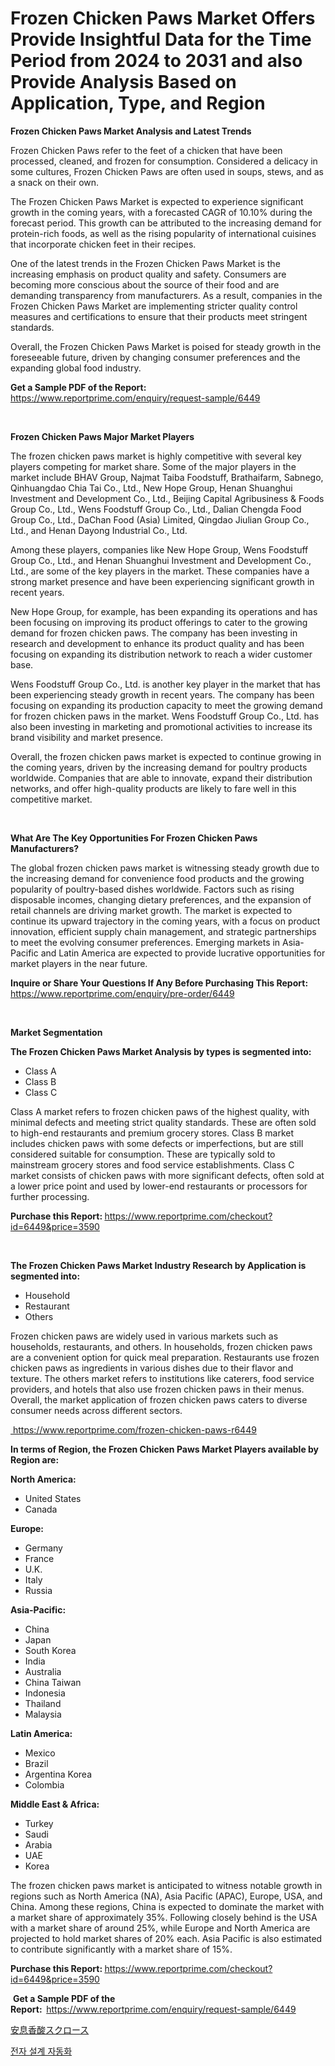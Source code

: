 <p><h1>Frozen Chicken Paws Market Offers Provide Insightful Data for the Time Period from 2024 to 2031 and also Provide Analysis Based on Application, Type, and Region</h1></p><p><strong>Frozen Chicken Paws Market Analysis and Latest Trends</strong></p>
<p><p>Frozen Chicken Paws refer to the feet of a chicken that have been processed, cleaned, and frozen for consumption. Considered a delicacy in some cultures, Frozen Chicken Paws are often used in soups, stews, and as a snack on their own.</p><p>The Frozen Chicken Paws Market is expected to experience significant growth in the coming years, with a forecasted CAGR of 10.10% during the forecast period. This growth can be attributed to the increasing demand for protein-rich foods, as well as the rising popularity of international cuisines that incorporate chicken feet in their recipes.</p><p>One of the latest trends in the Frozen Chicken Paws Market is the increasing emphasis on product quality and safety. Consumers are becoming more conscious about the source of their food and are demanding transparency from manufacturers. As a result, companies in the Frozen Chicken Paws Market are implementing stricter quality control measures and certifications to ensure that their products meet stringent standards.</p><p>Overall, the Frozen Chicken Paws Market is poised for steady growth in the foreseeable future, driven by changing consumer preferences and the expanding global food industry.</p></p>
<p><strong>Get a Sample PDF of the Report:&nbsp;</strong> <a href="https://www.reportprime.com/enquiry/request-sample/6449">https://www.reportprime.com/enquiry/request-sample/6449</a></p>
<p>&nbsp;</p>
<p><strong>Frozen Chicken Paws Major Market Players</strong></p>
<p><p>The frozen chicken paws market is highly competitive with several key players competing for market share. Some of the major players in the market include BHAV Group, Najmat Taiba Foodstuff, Brathaifarm, Sabnego, Qinhuangdao Chia Tai Co., Ltd., New Hope Group, Henan Shuanghui Investment and Development Co., Ltd., Beijing Capital Agribusiness & Foods Group Co., Ltd., Wens Foodstuff Group Co., Ltd., Dalian Chengda Food Group Co., Ltd., DaChan Food (Asia) Limited, Qingdao Jiulian Group Co., Ltd., and Henan Dayong Industrial Co., Ltd.</p><p>Among these players, companies like New Hope Group, Wens Foodstuff Group Co., Ltd., and Henan Shuanghui Investment and Development Co., Ltd., are some of the key players in the market. These companies have a strong market presence and have been experiencing significant growth in recent years.</p><p>New Hope Group, for example, has been expanding its operations and has been focusing on improving its product offerings to cater to the growing demand for frozen chicken paws. The company has been investing in research and development to enhance its product quality and has been focusing on expanding its distribution network to reach a wider customer base.</p><p>Wens Foodstuff Group Co., Ltd. is another key player in the market that has been experiencing steady growth in recent years. The company has been focusing on expanding its production capacity to meet the growing demand for frozen chicken paws in the market. Wens Foodstuff Group Co., Ltd. has also been investing in marketing and promotional activities to increase its brand visibility and market presence.</p><p>Overall, the frozen chicken paws market is expected to continue growing in the coming years, driven by the increasing demand for poultry products worldwide. Companies that are able to innovate, expand their distribution networks, and offer high-quality products are likely to fare well in this competitive market.</p></p>
<p>&nbsp;</p>
<p><strong>What Are The Key Opportunities For Frozen Chicken Paws Manufacturers?</strong></p>
<p><p>The global frozen chicken paws market is witnessing steady growth due to the increasing demand for convenience food products and the growing popularity of poultry-based dishes worldwide. Factors such as rising disposable incomes, changing dietary preferences, and the expansion of retail channels are driving market growth. The market is expected to continue its upward trajectory in the coming years, with a focus on product innovation, efficient supply chain management, and strategic partnerships to meet the evolving consumer preferences. Emerging markets in Asia-Pacific and Latin America are expected to provide lucrative opportunities for market players in the near future.</p></p>
<p><strong>Inquire or Share Your Questions If Any Before Purchasing This Report:</strong> <a href="https://www.reportprime.com/enquiry/pre-order/6449">https://www.reportprime.com/enquiry/pre-order/6449</a></p>
<p>&nbsp;</p>
<p><strong>Market Segmentation</strong></p>
<p><strong>The Frozen Chicken Paws Market Analysis by types is segmented into:</strong></p>
<p><ul><li>Class A</li><li>Class B</li><li>Class C</li></ul></p>
<p><p>Class A market refers to frozen chicken paws of the highest quality, with minimal defects and meeting strict quality standards. These are often sold to high-end restaurants and premium grocery stores. Class B market includes chicken paws with some defects or imperfections, but are still considered suitable for consumption. These are typically sold to mainstream grocery stores and food service establishments. Class C market consists of chicken paws with more significant defects, often sold at a lower price point and used by lower-end restaurants or processors for further processing.</p></p>
<p><strong>Purchase this Report:&nbsp;</strong><a href="https://www.reportprime.com/checkout?id=6449&price=3590">https://www.reportprime.com/checkout?id=6449&price=3590</a></p>
<p>&nbsp;</p>
<p><strong>The Frozen Chicken Paws Market Industry Research by Application is segmented into:</strong></p>
<p><ul><li>Household</li><li>Restaurant</li><li>Others</li></ul></p>
<p><p>Frozen chicken paws are widely used in various markets such as households, restaurants, and others. In households, frozen chicken paws are a convenient option for quick meal preparation. Restaurants use frozen chicken paws as ingredients in various dishes due to their flavor and texture. The others market refers to institutions like caterers, food service providers, and hotels that also use frozen chicken paws in their menus. Overall, the market application of frozen chicken paws caters to diverse consumer needs across different sectors.</p></p>
<p><a href="https://www.reportprime.com/frozen-chicken-paws-r6449">&nbsp;https://www.reportprime.com/frozen-chicken-paws-r6449</a></p>
<p><strong>In terms of Region, the Frozen Chicken Paws Market Players available by Region are:</strong></p>
<p>
    <p> <strong> North America: </strong>
        <ul>
            <li>United States</li>
            <li>Canada</li>
        </ul>
        </p> 
    <p> <strong> Europe: </strong>
        <ul>
            <li>Germany</li>
            <li>France</li>
            <li>U.K.</li>
            <li>Italy</li>
            <li>Russia</li>
        </ul>
        </p> 
    <p> <strong> Asia-Pacific: </strong>
        <ul>
            <li>China</li>
            <li>Japan</li>
            <li>South Korea</li>
            <li>India</li>
            <li>Australia</li>
            <li>China Taiwan</li>
            <li>Indonesia</li>
            <li>Thailand</li>
            <li>Malaysia</li>
        </ul>
        </p> 
    <p> <strong> Latin America: </strong>
        <ul>
            <li>Mexico</li>
            <li>Brazil</li>
            <li>Argentina Korea</li>
            <li>Colombia</li>
        </ul>
        </p> 
    <p> <strong> Middle East & Africa: </strong>
        <ul>
            <li>Turkey</li>
            <li>Saudi</li>
            <li>Arabia</li>
            <li>UAE</li>
            <li>Korea</li>
        </ul>
    </p>
    </p>
<p><p>The frozen chicken paws market is anticipated to witness notable growth in regions such as North America (NA), Asia Pacific (APAC), Europe, USA, and China. Among these regions, China is expected to dominate the market with a market share of approximately 35%. Following closely behind is the USA with a market share of around 25%, while Europe and North America are projected to hold market shares of 20% each. Asia Pacific is also estimated to contribute significantly with a market share of 15%.</p></p>
<p><strong>Purchase this Report: </strong><a href="https://www.reportprime.com/checkout?id=6449&price=3590">https://www.reportprime.com/checkout?id=6449&price=3590</a></p>
<p>&nbsp;<strong>Get a Sample PDF of the Report:&nbsp;&nbsp;</strong><a href="https://www.reportprime.com/enquiry/request-sample/6449">https://www.reportprime.com/enquiry/request-sample/6449</a></p>
<p><strong></strong></p>
<p><p><a href="https://medium.com/@brendancole1992/%E3%82%B5%E3%83%83%E3%82%AB%E3%83%AD%E3%83%BC%E3%82%B9%E3%83%99%E3%83%B3%E3%82%BE%E3%82%A8%E3%83%BC%E3%83%88%E5%B8%82%E5%A0%B4%E8%A6%8F%E6%A8%A1%E3%81%A8%E5%B8%82%E5%A0%B4%E3%83%88%E3%83%AC%E3%83%B3%E3%83%89-%E5%AE%8C%E5%85%A8%E3%81%AA%E6%A5%AD%E7%95%8C%E6%A6%82%E8%A6%81-2024%E5%B9%B4%E3%81%8B%E3%82%892031%E5%B9%B4%E3%81%BE%E3%81%A7-b4f22d37ac95">安息香酸スクロース</a></p><p><a href="https://github.com/AlbertotDouglas44367/Market-Research-Report-List-1/blob/main/599435917765.md">전자 설계 자동화</a></p></p>